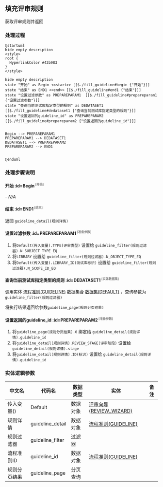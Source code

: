 ## 填充评审规则 <!-- {docsify-ignore-all} -->

   获取评审规则并返回

### 处理过程

```plantuml
@startuml
hide empty description
<style>
root {
  HyperlinkColor #42b983
}
</style>

hide empty description
state "开始" as Begin <<start>> [[$./fill_guideline#begin {"开始"}]]
state "结束" as END1 <<end>> [[$./fill_guideline#end1 {"结束"}]]
state "设置过滤参数" as PREPAREPARAM1  [[$./fill_guideline#prepareparam1 {"设置过滤参数"}]]
state "查询当前测试库指定类型的规则" as DEDATASET1  [[$./fill_guideline#dedataset1 {"查询当前测试库指定类型的规则"}]]
state "设置返回的guideline_id" as PREPAREPARAM2  [[$./fill_guideline#prepareparam2 {"设置返回的guideline_id"}]]


Begin --> PREPAREPARAM1
PREPAREPARAM1 --> DEDATASET1
DEDATASET1 --> PREPAREPARAM2
PREPAREPARAM2 --> END1


@enduml
```


### 处理步骤说明

#### 开始 :id=Begin<sup class="footnote-symbol"> <font color=gray size=1>[开始]</font></sup>



*- N/A*
#### 结束 :id=END1<sup class="footnote-symbol"> <font color=gray size=1>[结束]</font></sup>



返回 `guideline_detail(规则详情)`

#### 设置过滤参数 :id=PREPAREPARAM1<sup class="footnote-symbol"> <font color=gray size=1>[准备参数]</font></sup>



1. 将`Default(传入变量).TYPE(评审类型)` 设置给  `guideline_filter(规则过滤器).N_SUBJECT_TYPE_EQ`
2. 将`LIBRARY` 设置给  `guideline_filter(规则过滤器).N_OBJECT_TYPE_EQ`
3. 将`Default(传入变量).LIBRARY_ID(测试库标识)` 设置给  `guideline_filter(规则过滤器).N_SCOPE_ID_EQ`

#### 查询当前测试库指定类型的规则 :id=DEDATASET1<sup class="footnote-symbol"> <font color=gray size=1>[实体数据集]</font></sup>



调用实体 [流程准则(GUIDELINE)](module/TestMgmt/guideline.md) 数据集合 [数据集(DEFAULT)](module/TestMgmt/guideline#数据集合) ，查询参数为`guideline_filter(规则过滤器)`

将执行结果返回给参数`guideline_page(规则分页结果)`

#### 设置返回的guideline_id :id=PREPAREPARAM2<sup class="footnote-symbol"> <font color=gray size=1>[准备参数]</font></sup>



1. 将`guideline_page(规则分页结果).0` 绑定给  `guideline_detail(规则详情).guideline_id`
2. 将`guideline_detail(规则详情).REVIEW_STAGE(评审阶段)` 设置给  `guideline_detail(规则详情).stage`
3. 将`guideline_detail(规则详情).ID(标识)` 设置给  `guideline_detail(规则详情).guideline_id`



### 实体逻辑参数

|    中文名   |    代码名    |  数据类型    |  实体   |备注 |
| --------| --------| -------- | -------- | --------   |
|传入变量(<i class="fa fa-check"/></i>)|Default|数据对象|[评审向导(REVIEW_WIZARD)](module/TestMgmt/review_wizard.md)||
|规则详情|guideline_detail|数据对象|[流程准则(GUIDELINE)](module/TestMgmt/guideline.md)||
|规则过滤器|guideline_filter|过滤器|||
|流程准则ID|guideline_id|数据对象|[流程准则(GUIDELINE)](module/TestMgmt/guideline.md)||
|规则分页结果|guideline_page|分页查询|||
